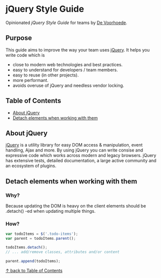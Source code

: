 # jQuery Style Guide

Opinionated *jQuery Style Guide* for teams by [De Voorhoede](https://twitter.com/devoorhoede).

## Purpose

This guide aims to improve the way your team uses [jQuery](http://jquery.com/). It helps you write code which is

* close to modern web technologies and best practices.
* easy to understand for developers / team members.
* easy to reuse (in other projects).
* more performant.
* avoids overuse of jQuery and needless vendor locking.


## Table of Contents

* [About jQuery](#about-jquery)
* [Detach elements when working with them](#detach-elements-when-working-with-them)

## About jQuery

[jQuery](http://jquery.com/) is a utility library for easy DOM access & manipulation, event handling, Ajax and more. By using jQuery you can write consise and expressive code which works across modern and legacy browsers. jQuery has extensive tests, detailed documentation, a large active community and an ecosystem of plugins.

## Detach elements when working with them
### Why?
Because updating the DOM is heavy on the client elements should be .detach() -ed when updating multiple things.

### How?
``` javascript
var todoItems = $('.todo-items');
var parent = todoItems.parent();

todoItems.detach(); 
// ... add/remove classes, attributes and/or content
 
parent.append(todoItems);
```

[↑ back to Table of Contents](#table-of-contents)
